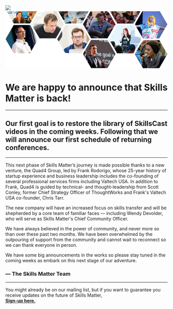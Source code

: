 ![](ezgif.com-optimize%20(3).gif)
![](/SkillsMatter-landing_page-collage.png)

# We are happy to announce that Skills Matter is back!
---
## Our first goal is to restore the library of SkillsCast videos in the coming weeks. Following that we will announce our first schedule of returning conferences.
---
This next phase of Skills Matter’s journey is made possible thanks to a new venture, the Quad4 Group, led by Frank Rodorigo, whose 25-year history of startup experience and business leadership includes the co-founding of several professional services firms including Valtech USA. In addition to Frank, Quad4 is guided by technical- and thought-leadership from Scott Conley, former Chief Strategy Officer of ThoughtWorks and Frank's Valtech USA co-founder, Chris Tarr. 

The new company will have an increased focus on skills transfer and will be shepherded by a core team of familiar faces — including Wendy Devolder, who will serve as Skills Matter's Chief Community Officer. 

We have always believed in the power of community, and never more so than over these past two months. We have been overwhelmed by the outpouring of support from the community and cannot wait to reconnect so we can thank everyone in person. 

We have some big announcements in the works so please stay tuned in the coming weeks as embark on this next stage of our adventure.

### — The Skills Matter Team
---
You might already be on our mailing list, but if you want to guarantee you receive updates on the future of Skills Matter,   
**[Sign-up here.](<https://forms.gle/DvyR6PJEfebcbmh87>)**     
  
    

